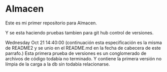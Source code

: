 # Almacen
Este es mi primer repositorio para Almacen.

Y se esta haciendo pruebas tambien para git hub control de versiones.

Wednesday Oct 21 14:40:00
(continuación esta especificación es la misma de README2 y se unio en el README.md en la fecha de cabecera de este parrafo.)
Esta primera prueba de versiones es un conglomerado de archivos de código todabía no terminado.
Y contiene la primera versión no límpia de la carga a la db sin todabía relacionarse.
